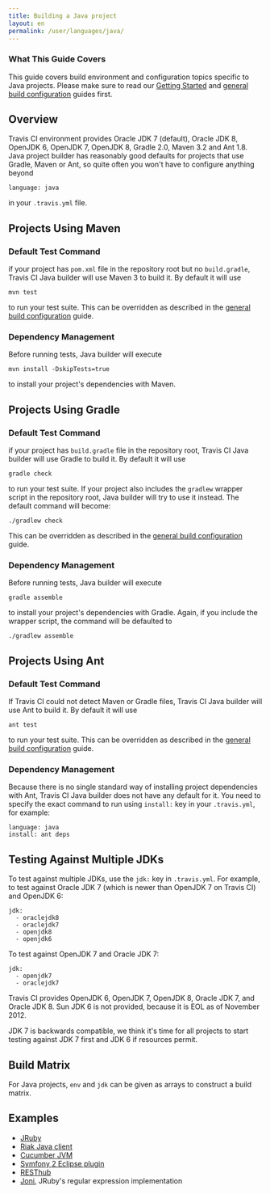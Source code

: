 ```yaml
---
title: Building a Java project
layout: en
permalink: /user/languages/java/
---
```


### What This Guide Covers

This guide covers build environment and configuration topics specific to Java projects. Please make sure to read our [Getting Started](/user/getting-started/) and [general build configuration](/user/build-configuration/) guides first.

## Overview

Travis CI environment provides Oracle JDK 7 (default), Oracle JDK 8, OpenJDK 6, OpenJDK 7, OpenJDK 8, Gradle 2.0, Maven 3.2 and Ant 1.8.
Java project builder has reasonably good defaults for projects that use Gradle, Maven or Ant,
so quite often you won't have to configure anything beyond

    language: java

in your `.travis.yml` file.

## Projects Using Maven

### Default Test Command

if your project has `pom.xml` file in the repository root but no `build.gradle`, Travis CI Java builder will use Maven 3 to build it. By default it will use

    mvn test

to run your test suite. This can be overridden as described in the [general build configuration](/user/build-configuration/) guide.

### Dependency Management

Before running tests, Java builder will execute

    mvn install -DskipTests=true

to install your project's dependencies with Maven.

## Projects Using Gradle

### Default Test Command

if your project has `build.gradle` file in the repository root, Travis CI Java builder will use Gradle to build it. By default it will use

    gradle check

to run your test suite. If your project also includes the `gradlew` wrapper script in the repository root, Java builder will try to use it instead. The default command will become:

    ./gradlew check

This can be overridden as described in the [general build configuration](/user/build-configuration/) guide.

### Dependency Management

Before running tests, Java builder will execute

    gradle assemble


to install your project's dependencies with Gradle. Again, if you include the wrapper script, the command will be defaulted to

    ./gradlew assemble


## Projects Using Ant

### Default Test Command

If Travis CI could not detect Maven or Gradle files, Travis CI Java builder will use Ant to build it. By default it will use

    ant test

to run your test suite. This can be overridden as described in the [general build configuration](/user/build-configuration/) guide.

### Dependency Management

Because there is no single standard way of installing project dependencies with Ant, Travis CI Java builder does not have any default for it. You need to specify the exact command to run using `install:` key in your `.travis.yml`, for example:

    language: java
    install: ant deps


## Testing Against Multiple JDKs

To test against multiple JDKs, use the `jdk:` key in `.travis.yml`. For example, to test against Oracle JDK 7 (which is newer than OpenJDK 7 on Travis CI) and OpenJDK 6:

    jdk:
      - oraclejdk8
      - oraclejdk7
      - openjdk8
      - openjdk6

To test against OpenJDK 7 and Oracle JDK 7:

    jdk:
      - openjdk7
      - oraclejdk7

Travis CI provides OpenJDK 6, OpenJDK 7, OpenJDK 8, Oracle JDK 7, and Oracle JDK 8. Sun JDK 6 is not provided, because it is EOL as of November 2012.

JDK 7 is backwards compatible, we think it's time for all projects to start testing against JDK 7 first and JDK 6 if resources permit.

## Build Matrix

For Java projects, `env` and `jdk` can be given as arrays
to construct a build matrix.

## Examples

* [JRuby](https://github.com/jruby/jruby/blob/master/.travis.yml)
* [Riak Java client](https://github.com/basho/riak-java-client/blob/master/.travis.yml)
* [Cucumber JVM](https://github.com/cucumber/cucumber-jvm/blob/master/.travis.yml)
* [Symfony 2 Eclipse plugin](https://github.com/pulse00/Symfony-2-Eclipse-Plugin/blob/master/.travis.yml)
* [RESThub](https://github.com/resthub/resthub-spring-stack/blob/master/.travis.yml)
* [Joni](https://github.com/jruby/joni/blob/master/.travis.yml), JRuby's regular expression implementation
